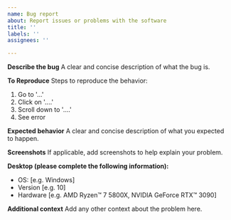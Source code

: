 ```yaml
---
name: Bug report
about: Report issues or problems with the software
title: ''
labels: ''
assignees: ''

---
```


**Describe the bug**
A clear and concise description of what the bug is.

**To Reproduce**
Steps to reproduce the behavior:
1. Go to '...'
2. Click on '....'
3. Scroll down to '....'
4. See error

**Expected behavior**
A clear and concise description of what you expected to happen.

**Screenshots**
If applicable, add screenshots to help explain your problem.

**Desktop (please complete the following information):**
 - OS: [e.g. Windows]
 - Version [e.g. 10]
 - Hardware [e.g. AMD Ryzen™ 7 5800X, NVIDIA GeForce RTX™ 3090]

**Additional context**
Add any other context about the problem here.

